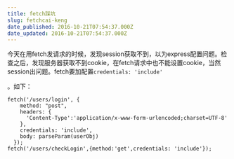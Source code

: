 ```yaml
---
title: fetch踩坑
slug: fetchcai-keng
date_published: 2016-10-21T07:54:37.000Z
date_updated: 2016-10-21T07:54:37.000Z
---
```


今天在用fetch发请求的时候，发现session获取不到，以为express配置问题。检查之后，发现服务器获取不到cookie，在fetch请求中也不能设置cookie，当然session出问题。fetch要加配置`credentials: 'include'`

。如下：

    
    fetch('/users/login', {
        method: "post",
        headers: {
          'Content-Type':'application/x-www-form-urlencoded;charset=UTF-8'
        }, 
        credentials: 'include',
        body: parseParam(userObj)
      });
    fetch('/users/checkLogin',{method:'get',credentials: 'include'});
    
